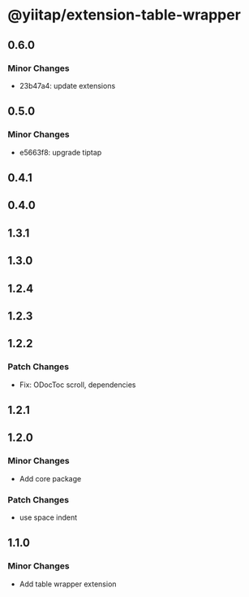 # @yiitap/extension-table-wrapper

## 0.6.0

### Minor Changes

- 23b47a4: update extensions

## 0.5.0

### Minor Changes

- e5663f8: upgrade tiptap

## 0.4.1

## 0.4.0

## 1.3.1

## 1.3.0

## 1.2.4

## 1.2.3

## 1.2.2

### Patch Changes

- Fix: ODocToc scroll, dependencies

## 1.2.1

## 1.2.0

### Minor Changes

- Add core package

### Patch Changes

- use space indent

## 1.1.0

### Minor Changes

- Add table wrapper extension

